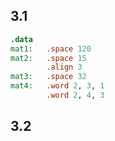 ## 3.1

```MIPS
.data
mat1:   .space 120
mat2:   .space 15
        .align 3
mat3:   .space 32
mat4:   .word 2, 3, 1
        .word 2, 4, 3
```

## 3.2


